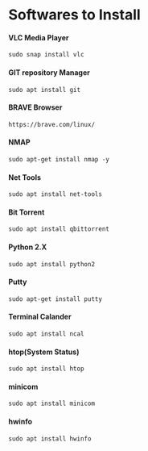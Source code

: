 # Softwares to Install #

#### VLC Media Player ####
	sudo snap install vlc
#### GIT repository Manager ####
	sudo apt install git
#### BRAVE Browser ####
	https://brave.com/linux/
#### NMAP ####
	sudo apt-get install nmap -y
#### Net Tools ####
	sudo apt install net-tools
#### Bit Torrent ####
    sudo apt install qbittorrent
#### Python 2.X ####
    sudo apt install python2
#### Putty ####
    sudo apt-get install putty
#### Terminal Calander ####
    sudo apt install ncal
#### htop(System Status) ####
    sudo apt install htop
#### minicom ####
    sudo apt install minicom
#### hwinfo ####
    sudo apt install hwinfo
